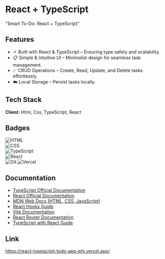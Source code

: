 
# React + TypeScript

"Smart To-Do: React + TypeScript"



## Features

- ⚛️ Built with React & TypeScript – Ensuring type safety and scalability.
- 📋 Simple & Intuitive UI – Minimalist design for seamless task management.
- ✅ CRUD Operations – Create, Read, Update, and Delete tasks effortlessly.
- ☁️ Local Storage – Persist tasks locally.



## Tech Stack

**Client:**  Html, Css, TypeScript, React



## Badges

![HTML](https://img.shields.io/badge/HTML-5-blue)  
![CSS](https://img.shields.io/badge/CSS-3-blue)  
![TypeScript](https://img.shields.io/badge/TypeScript-5.0-blue)  
![React](https://img.shields.io/badge/React-19-blue)  
![Git](https://img.shields.io/badge/Git-Version--Control-red) 
![Vercel](https://img.shields.io/badge/Deployed%20on-Vercel-black)



## Documentation

- [TypeScript Official Documentation](https://www.typescriptlang.org/docs/)  
- [React Official Documentation](https://react.dev/)  
- [MDN Web Docs (HTML, CSS, JavaScript)](https://developer.mozilla.org/en-US/)  
- [React Hooks Guide](https://react.dev/reference/react)  
- [Vite Documentation](https://vitejs.dev/guide/)  
- [React Router Documentation](https://reactrouter.com/en/main)  
- [TypeScript with React Guide](https://react-typescript-cheatsheet.netlify.app/)  

 

## Link 

https://react-typescript-todo-app-phi.vercel.app/
